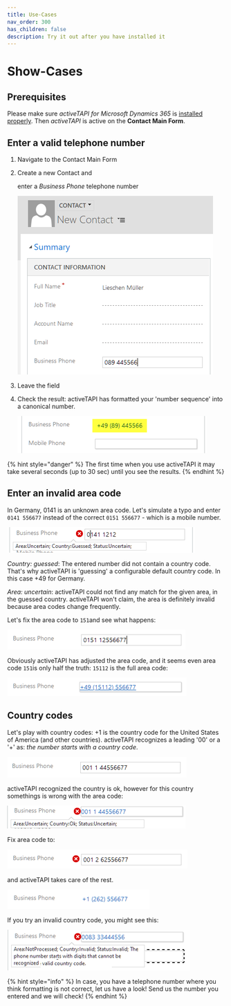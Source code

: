 ```yaml
---
title: Use-Cases
nav_order: 300
has_children: false
description: Try it out after you have installed it
---
```


# Show-Cases

## Prerequisites

Please make sure _activeTAPI for Microsoft Dynamics 365_ is [installed properly](../../kb/verifyinstonpremise.md). Then _activeTAPI_ is active on the **Contact Main Form**.

## Enter a valid telephone number

1. Navigate to the Contact Main Form
2. Create a new Contact and

   enter a _Business Phone_ telephone number

   ![contact\_card](../../../.gitbook/assets/contact_card.png)

3. Leave the field
4. Check the result: activeTAPI has formatted your 'number sequence' into a canonical number.

   ![contact\_phonenumer\_canonical](../../../.gitbook/assets/contact_phonenumer_canonical.png)

{% hint style="danger" %}
The first time when you use activeTAPI it may take several seconds \(up to 30 sec\) until you see the results.
{% endhint %}

## Enter an invalid area code

In Germany, 0141 is an unknown area code. Let's simulate a typo and enter `0141 556677` instead of the correct `0151 556677` - which is a mobile number.

![](../../../.gitbook/assets/image-20191217225725243.png)

_Country: guessed_: The entered number did not contain a country code. That's why activeTAPI is 'guessing' a configurable default country code. In this case +49 for Germany.

_Area: uncertain_: activeTAPI could not find any match for the given area, in the guessed country. activeTAPI won't claim, the area is definitely invalid because area codes change frequently.

Let's fix the area code to `151`and see what happens:

![](../../../.gitbook/assets/showcase_0104.png)

Obviously activeTAPI has adjusted the area code, and it seems even area code `151`is only half the truth: `15112` is the full area code:

![](../../../.gitbook/assets/showcase_0105.png)

## Country codes

Let's play with country codes: +1 is the country code for the United States of America \(and other countries\). activeTAPI recognizes a leading '00' or a '+' as: _the number starts with a country code_.

![](../../../.gitbook/assets/showcase_0106.png)

activeTAPI recognized the country is ok, however for this country somethings is wrong with the area code:

![](../../../.gitbook/assets/showcase_0107.png)

Fix area code to:

![](../../../.gitbook/assets/showcase_0108.png)

and activeTAPI takes care of the rest.

![](../../../.gitbook/assets/showcase_0109.png)

If you try an invalid country code, you might see this:

![](../../../.gitbook/assets/showcase_0110.PNG)

{% hint style="info" %}
In case, you have a telephone number where you think formatting is not correct, let us have a look! Send us the number you entered and we will check!
{% endhint %}

